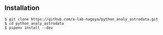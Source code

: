 ## Installation

```shell
$ git clone https://github.com/a-lab-nagoya/python_analy_astrodata.git
$ cd python_analy_astrodata
$ pipenv install --dev
```
